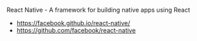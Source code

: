 React Native - A framework for building native apps using React
- https://facebook.github.io/react-native/
- https://github.com/facebook/react-native
